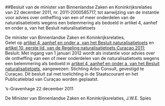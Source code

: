 <meta http-equiv='Content-Type' content='text/html; charset=utf-8' />

##Besluit van de minister van Binnenlandse Zaken en Koninkrijksrelaties van 22 december 2011, nr. 2011-2000585717, tot aanwijzing van de instantie voor advies over ontheffing van een of meer onderdelen van de naturalisatietoets wegens een belemmering als bedoeld in artikel 4, aanhef en onder a, van het Besluit naturalisatietoets

De minister van Binnenlandse Zaken en Koninkrijksrelaties,  
Gelet op [artikel 4, aanhef en onder a, van het Besluit naturalisatietoets](../../../../../../../../../../rijksKB/besluit/naturalisatietoets/BWBR0013604/README.md) en [artikel 10, eerste lid, van de Regeling naturalisatietoets Curaçao 2011](../../../../../../../../../../ministeriele-regeling/regeling/naturalisatietoets/curaçao/2011/BWBR0029348/README.md);
Besluit:     Met ingang van 1 januari 2012 wordt als instantie voor advies over de ontheffing van een of meer onderdelen van de naturalisatietoets wegens een belemmering als bedoeld in [artikel 4, aanhef en onder a, van het Besluit naturalisatietoets](../../../../../../../../../../rijksKB/besluit/naturalisatietoets/BWBR0013604/README.md), aangewezen: Stichting Arbo Consult, gevestigd te Curaçao. Dit besluit zal met toelichting in de Staatscourant en het Publicatieblad van Curaçao worden geplaatst.     

’s-Gravenhage 
22 december 2011   

De 
Minister van Binnenlandse Zaken en Koninkrijksrelaties, 
J.W.E. Spies     
